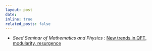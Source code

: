 ```yaml
---
layout: post
date:
inline: true
related_posts: false
---
```


- <i>Seed Seminar of Mathematics and Physics </i>: <a href="https://seedseminar.apps.math.cnrs.fr/" target="_blank">New trends in QFT, modularity, resurgence</a><br/>

